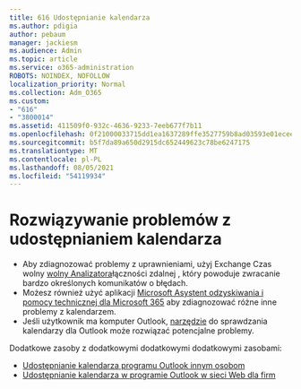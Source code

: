 ```yaml
---
title: 616 Udostępnianie kalendarza
ms.author: pdigia
author: pebaum
manager: jackiesm
ms.audience: Admin
ms.topic: article
ms.service: o365-administration
ROBOTS: NOINDEX, NOFOLLOW
localization_priority: Normal
ms.collection: Adm_O365
ms.custom:
- "616"
- "3800014"
ms.assetid: 411509f0-932c-4636-9233-7eeb677f7b11
ms.openlocfilehash: 0f21000033715dd1ea1637289ffe3527759b8ad03593e01ecee1a01369421f55
ms.sourcegitcommit: b5f7da89a650d2915dc652449623c78be6247175
ms.translationtype: MT
ms.contentlocale: pl-PL
ms.lasthandoff: 08/05/2021
ms.locfileid: "54119934"
---
```

# <a name="troubleshooting-issues-with-calendar-sharing"></a>Rozwiązywanie problemów z udostępnianiem kalendarza

- Aby zdiagnozować problemy z uprawnieniami, użyj Exchange Czas wolny [wolny Analizatora](https://testconnectivity.microsoft.com/Default.aspx?testId=freeBusy)łączności zdalnej , który powoduje zwracanie bardzo określonych komunikatów o błędach.
- Możesz również użyć aplikacji [Microsoft Asystent odzyskiwania i pomocy technicznej dla Microsoft 365](https://diagnostics.office.com/) aby zdiagnozować różne inne problemy z kalendarzem. 
- Jeśli użytkownik ma komputer Outlook, [narzędzie](https://www.microsoft.com/download/details.aspx?id=28786) do sprawdzania kalendarzy dla Outlook może rozwiązać potencjalne problemy.

Dodatkowe zasoby z dodatkowymi dodatkowymi dodatkowymi zasobami:

- [Udostępnianie kalendarza programu Outlook innym osobom](https://support.office.com/article/353ed2c1-3ec5-449d-8c73-6931a0adab88)
- [Udostępnianie kalendarza w programie Outlook w sieci Web dla firm](https://support.office.com/article/7ecef8ae-139c-40d9-bae2-a23977ee58d5)
